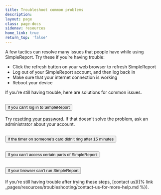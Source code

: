```yaml
---
title: Troubleshoot common problems
description:
layout: page
class: page-docs
sidenav: resources
home_link: true
return_top: 'false'
---
```


A few tactics can resolve many issues that people have while using SimpleReport. Try these if you’re having trouble:
* Click the refresh button on your web browser to refresh SimpleReport
* Log out of your SimpleReport account, and then log back in
* Make sure that your internet connection is working
* Reboot your device

If you’re still having trouble, here are solutions for common issues.

<div class="usa-accordion usa-accordion--bordered">
  <!-- Use the accurate heading level to maintain the document outline -->
  <h2 class="usa-accordion__heading">
    <button class="usa-accordion__button" aria-expanded="false" aria-controls="a1">
      If you can't log in to SimpleReport
    </button>
  </h2>
  <div id="a1" class="usa-accordion__content usa-prose">
    <p>Try <a href="{% link _pages/resources/troubleshooting/reset-your-simplereport-password.md %}">resetting your password</a>. If that doesn’t solve the problem, ask an administrator about your account.</p>
  </div>
  <!-- Use the accurate heading level to maintain the document outline -->
  <h2 class="usa-accordion__heading">
    <button class="usa-accordion__button" aria-expanded="false" aria-controls="a2">
      If the timer on someone’s card didn’t ring after 15 minutes
    </button>
  </h2>
  <div id="a2" class="usa-accordion__content usa-prose" hidden="">
    <p>Make sure that the volume on your device is on, and that you’re not connected to external speakers that might be turned off or muted.</p>
  </div>
  <!-- Use the accurate heading level to maintain the document outline -->
  <h2 class="usa-accordion__heading">
    <button class="usa-accordion__button" aria-expanded="false" aria-controls="a3">
      If you can’t access certain parts of SimpleReport
    </button>
  </h2>
  <div id="a3" class="usa-accordion__content usa-prose" hidden="">
    <p>Ask an administrator to double-check your access level. From their account, they can <a href="{% link _pages/resources/using-simplereport/manage-users/manage-user-permissions.md %}">change your access to SimpleReport</a>.</p>
  </div>
  <!-- Use the accurate heading level to maintain the document outline -->
  <h2 class="usa-accordion__heading">
    <button class="usa-accordion__button" aria-expanded="false" aria-controls="a4">
      If your browser can’t run SimpleReport
    </button>
  </h2>
  <div id="a4" class="usa-accordion__content usa-prose" hidden="">
    <p>SimpleReport doesn’t support the following browsers:</p>
    <ul><li>Internet Explorer</li></ul>
    <p>For the best experience, use SimpleReport with Chrome or Safari.</p>
  </div>
</div>

<!-- ## If you can't log in to SimpleReport
Try [resetting your password]({% link _pages/resources/troubleshooting/reset-your-simplereport-password.md %}). If that doesn’t solve the problem, ask an administrator about your account.

## If the timer on someone’s card didn’t ring after 15 minutes
Make sure that the volume on your device is on, and that you’re not connected to external speakers that might be turned off or muted.

## If you can’t access certain parts of SimpleReport
Ask an administrator to double-check your access level. From their account, they can [change your access to SimpleReport]({% link _pages/resources/using-simplereport/manage-users/manage-user-permissions.md %}).

## If your browser can’t run SimpleReport
SimpleReport doesn’t support the following browsers:
* Internet Explorer

For the best experience, use SimpleReport with Chrome or Safari. -->

If you’re still having trouble after trying these steps, [contact us]({% link _pages/resources/troubleshooting/contact-us-for-more-help.md %}).
